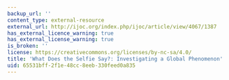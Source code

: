 ```yaml
---
backup_url: ''
content_type: external-resource
external_url: http://ijoc.org/index.php/ijoc/article/view/4067/1387
has_external_licence_warning: true
has_external_license_warning: true
is_broken: ''
license: https://creativecommons.org/licenses/by-nc-sa/4.0/
title: 'What Does the Selfie Say?: Investigating a Global Phenomenon'
uid: 65531bff-2f1e-48cc-8eeb-330feed0a835
---
```

